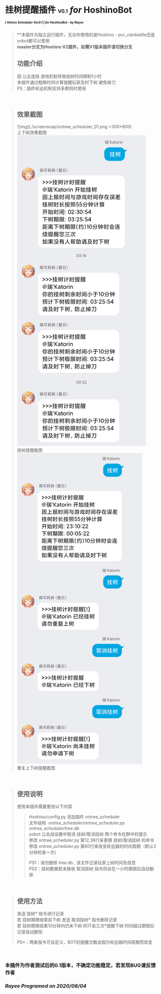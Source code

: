 # 挂树提醒插件 <font size=3>V0.1</font> *for* HoshinoBot<br><font size=1>*[ Ontree Scheduler Ver0.1 ] for HoshinoBot* - *by Rayee*</font>  
  
> **本插件为独立运行插件，无论你使用的是Hoshino - pcr_clanbattle还是yobot都可以使用  
> **master分支为Hoshino V2插件，如需V1版本插件请切换分支**  
> ## 功能介绍  
> 因 公主连结 游戏机制导致挂树时间限制1小时  
> 本插件通过粗略时间计算提醒玩家及时下树 避免掉刀  
> PS：插件轮巡机制支持多群同时使用  

<br>  

>## 效果截图  
>![img](./screensnap/ontree_scheduler_01.png =300*600)  
>上下树效果截图  
>![img](./screensnap/ontree_scheduler_02.png)  
>挂树提醒截图  
>![img](./screensnap/ontree_scheduler_03.png)  
>重复上下树提醒截图  

<br>  

>## 使用说明  
>使用本插件需要更改以下内容
>>Hoshino/config.py 添加插件 ontree_scheduler  
>>文件结构 &nbsp;*ontree_scheduler/ontree_scheduler.py*&nbsp; *ontree_scheduler/tree.db*  
>>yobot 公会战设置中取消 挂树/取消挂树 两个命令在群中的提示  
>>修改 ontree_scheduler.py 第12,38行来更换 挂树/取消挂树 的命令  
>>修改 ontree_scheduler.py 第60行来改变轮巡器的时间周期（默认3分钟检查一次）
>>  
>>PS1：请勿删除 tree.db , 该文件记录玩家上树时间及信息  
>>PS2：挂树数据若未接收 取消挂树 指令将会在一小时期限后自动删除  
  
<br>  

>## 使用方法  
>发送 挂树* 指令进行记录   
>若 挂树期限结束前下树 发送 取消挂树* 指令删除记录  
>若 挂树期限结束10分钟内仍未下树 BOT会三次*提醒下树 时间超过期限后记录自动删除  
>  
>PS*：两条指令可自定义，BOT的提醒次数会因为轮巡器时间周期而改变
  
<br>  

### 本插件为作者测试后的0.1版本，不确定功能稳定，若发现BUG请反馈作者  
### *Rayee Programed on 2020/08/04*
